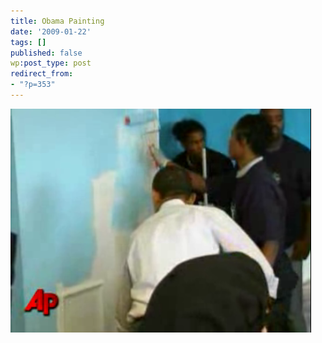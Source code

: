 ```yaml
---
title: Obama Painting
date: '2009-01-22'
tags: []
published: false
wp:post_type: post
redirect_from:
- "?p=353"
---
```


![Obama Painting](2009-01-22-Obama-Painting/picture-3.png "Obama Painting")
